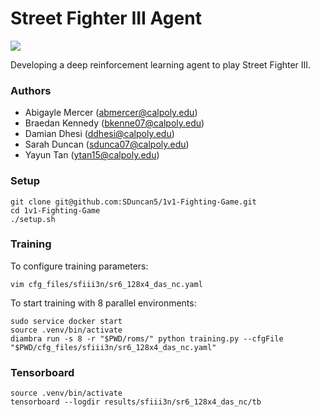 # Street Fighter III Agent

![](.github/readme_img.jpg)

Developing a deep reinforcement learning agent to play Street Fighter III.

### Authors
- Abigayle Mercer (abmercer@calpoly.edu)
- Braedan Kennedy (bkenne07@calpoly.edu)
- Damian Dhesi (ddhesi@calpoly.edu)
- Sarah Duncan (sdunca07@calpoly.edu)
- Yayun Tan (ytan15@calpoly.edu)

### Setup
```
git clone git@github.com:SDuncan5/1v1-Fighting-Game.git
cd 1v1-Fighting-Game
./setup.sh
```

### Training
To configure training parameters:
```
vim cfg_files/sfiii3n/sr6_128x4_das_nc.yaml
```

To start training with 8 parallel environments:
```
sudo service docker start
source .venv/bin/activate
diambra run -s 8 -r "$PWD/roms/" python training.py --cfgFile "$PWD/cfg_files/sfiii3n/sr6_128x4_das_nc.yaml"
```

### Tensorboard
```
source .venv/bin/activate
tensorboard --logdir results/sfiii3n/sr6_128x4_das_nc/tb
```
